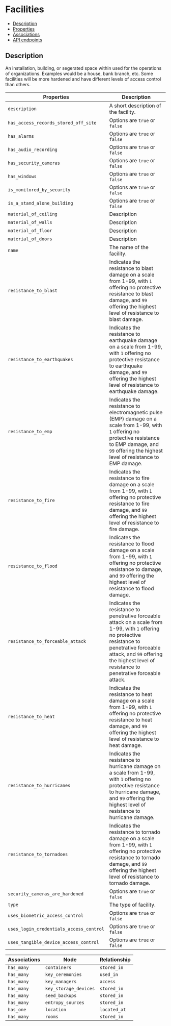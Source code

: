 # Facilities

- [Description](#description)
- [Properties](#properties)
- [Associations](#associations)
- [API endpoints](#api-endpoints)

## Description

An installation, building, or segerated space within used for the operations of organizations. Examples would be a house, bank branch, etc. Some facilities will be more hardened and have different levels of access control than others.

| Properties | Description |
| --- | --- |
| `description` | A short description of the facility. |
| `has_access_records_stored_off_site` | Options are `true` or `false` |
| `has_alarms` | Options are `true` or `false` |
| `has_audio_recording` | Options are `true` or `false` |
| `has_security_cameras` | Options are `true` or `false` |
| `has_windows` | Options are `true` or `false` |
| `is_monitored_by_security` | Options are `true` or `false` |
| `is_a_stand_alone_building` | Options are `true` or `false` |
| `material_of_ceiling` | Description |
| `material_of_walls` | Description |
| `material_of_floor` | Description |
| `material_of_doors` | Description |
| `name` | The name of the facility. |
| `resistance_to_blast` | Indicates the resistance to blast damage on a scale from 1-99, with `1` offering no protective resistance to blast damage, and `99` offering the highest level of resistance to blast damage. |
| `resistance_to_earthquakes` | Indicates the resistance to earthquake damage on a scale from 1-99, with `1` offering no protective resistance to earthquake damage, and `99` offering the highest level of resistance to earthquake damage. |
| `resistance_to_emp` | Indicates the resistance to electromagnetic pulse (EMP) damage on a scale from 1-99, with `1` offering no protective resistance to EMP damage, and `99` offering the highest level of resistance to EMP damage. |
| `resistance_to_fire` | Indicates the resistance to fire damage on a scale from 1-99, with `1` offering no protective resistance to fire damage, and `99` offering the highest level of resistance to fire damage. |
| `resistance_to_flood` | Indicates the resistance to flood damage on a scale from 1-99, with `1` offering no protective resistance to damage, and `99` offering the highest level of resistance to flood damage. |
| `resistance_to_forceable_attack` | Indicates the resistance to penetrative forceable attack on a scale from 1-99, with `1` offering no protective resistance to penetrative forceable attack, and `99` offering the highest level of resistance to penetrative forceable attack. |
| `resistance_to_heat` | Indicates the resistance to heat damage on a scale from 1-99, with `1` offering no protective resistance to heat damage, and `99` offering the highest level of resistance to heat damage. |
| `resistance_to_hurricanes` | Indicates the resistance to hurricane damage on a scale from 1-99, with `1` offering no protective resistance to hurricane damage, and `99` offering the highest level of resistance to hurricane damage. |
| `resistance_to_tornadoes` | Indicates the resistance to tornado damage on a scale from 1-99, with `1` offering no protective resistance to tornado damage, and `99` offering the highest level of resistance to tornado damage. |
| `security_cameras_are_hardened` | Options are `true` or `false` |
| `type` | The type of facility. |
| `uses_biometric_access_control` | Options are `true` or `false` |
| `uses_login_credentials_access_control` | Options are `true` or `false` |
| `uses_tangible_device_access_control` | Options are `true` or `false` |

| Associations | Node | Relationship |
| --- | --- | --- |
| `has_many` | `containers` | `stored_in` |
| `has_many` | `key_ceremonies` | `used_in` |
| `has_many` | `key_managers` | `access` |
| `has_many` | `key_storage_devices` | `stored_in` |
| `has_many` | `seed_backups` | `stored_in` |
| `has_many` | `entropy_sources` | `stored_in` |
| `has_one` | `location` | `located_at` |
| `has_many` | `rooms` | `stored_in` |